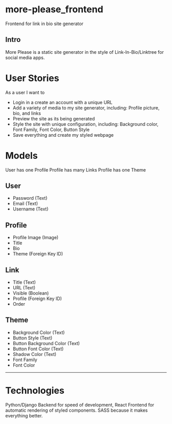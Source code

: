 # more-please_frontend
Frontend for link in bio site generator

## Intro
More Please is a static site generator in the style of Link-In-Bio/Linktree for social media apps.

# User Stories
As a user I want to 
- Login in a create an account with a unique URL
- Add a variety of media to my site generator, including: Profile picture, bio, and links 
- Preview the site as its being generated
- Style the site with unique configuration, including: Background color, Font Family, Font Color, Button Style
- Save everything and create my styled webpage

# Models

User has one Profile
Profile has many Links
Profile has one Theme

## User
* Password (Text)
* Email (Text)
* Username (Text)

## Profile
* Profile Image (Image)
* Title
* Bio
* Theme (Foreign Key ID)

## Link
* Title (Text)
* URL (Text)
* Visible (Boolean)
* Profile (Foreign Key ID)
* Order

## Theme
* Background Color (Text)
* Button Style (Text)
* Button Background Color (Text)
* Button Font Color (Text)
* Shadow Color (Text)
* Font Family
* Font Color

-------------
# Technologies
Python/Django Backend for speed of development, React Frontend for automatic rendering of styled components. SASS because it makes everything better.